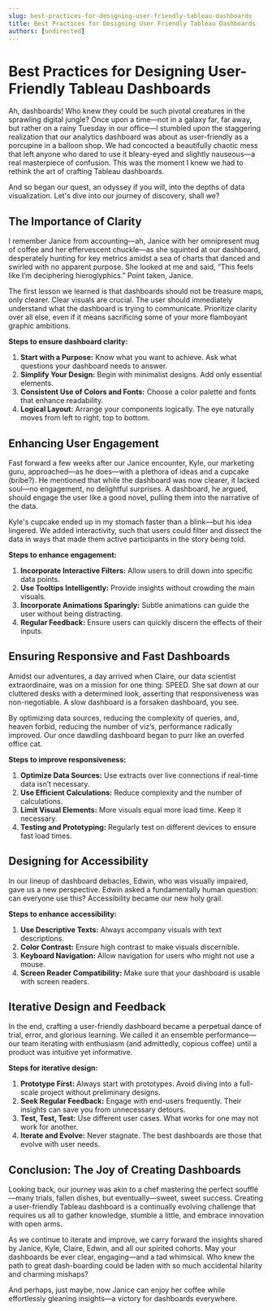 ```yaml
---
slug: best-practices-for-designing-user-friendly-tableau-dashboards
title: Best Practices for Designing User Friendly Tableau Dashboards
authors: [undirected]
---
```



# Best Practices for Designing User-Friendly Tableau Dashboards

Ah, dashboards! Who knew they could be such pivotal creatures in the sprawling digital jungle? Once upon a time—not in a galaxy far, far away, but rather on a rainy Tuesday in our office—I stumbled upon the staggering realization that our analytics dashboard was about as user-friendly as a porcupine in a balloon shop. We had concocted a beautifully chaotic mess that left anyone who dared to use it bleary-eyed and slightly nauseous—a real masterpiece of confusion. This was the moment I knew we had to rethink the art of crafting Tableau dashboards.

And so began our quest, an odyssey if you will, into the depths of data visualization. Let's dive into our journey of discovery, shall we?

## The Importance of Clarity

I remember Janice from accounting—ah, Janice with her omnipresent mug of coffee and her effervescent chuckle—as she squinted at our dashboard, desperately hunting for key metrics amidst a sea of charts that danced and swirled with no apparent purpose. She looked at me and said, “This feels like I’m deciphering hieroglyphics.” Point taken, Janice.

The first lesson we learned is that dashboards should not be treasure maps, only clearer. Clear visuals are crucial. The user should immediately understand what the dashboard is trying to communicate. Prioritize clarity over all else, even if it means sacrificing some of your more flamboyant graphic ambitions. 

**Steps to ensure dashboard clarity:**

1. **Start with a Purpose:** Know what you want to achieve. Ask what questions your dashboard needs to answer.
2. **Simplify Your Design:** Begin with minimalist designs. Add only essential elements.
3. **Consistent Use of Colors and Fonts:** Choose a color palette and fonts that enhance readability.
4. **Logical Layout:** Arrange your components logically. The eye naturally moves from left to right, top to bottom.

## Enhancing User Engagement

Fast forward a few weeks after our Janice encounter, Kyle, our marketing guru, approached—as he does—with a plethora of ideas and a cupcake (bribe?). He mentioned that while the dashboard was now clearer, it lacked soul—no engagement, no delightful surprises. A dashboard, he argued, should engage the user like a good novel, pulling them into the narrative of the data.

Kyle's cupcake ended up in my stomach faster than a blink—but his idea lingered. We added interactivity, such that users could filter and dissect the data in ways that made them active participants in the story being told.

**Steps to enhance engagement:**

1. **Incorporate Interactive Filters:** Allow users to drill down into specific data points.
2. **Use Tooltips Intelligently:** Provide insights without crowding the main visuals.
3. **Incorporate Animations Sparingly:** Subtle animations can guide the user without being distracting.
4. **Regular Feedback:** Ensure users can quickly discern the effects of their inputs.

## Ensuring Responsive and Fast Dashboards

Amidst our adventures, a day arrived when Claire, our data scientist extraordinaire, was on a mission for one thing: SPEED. She sat down at our cluttered desks with a determined look, asserting that responsiveness was non-negotiable. A slow dashboard is a forsaken dashboard, you see.

By optimizing data sources, reducing the complexity of queries, and, heaven forbid, reducing the number of viz’s, performance radically improved. Our once dawdling dashboard began to purr like an overfed office cat.

**Steps to improve responsiveness:**

1. **Optimize Data Sources:** Use extracts over live connections if real-time data isn’t necessary.
2. **Use Efficient Calculations:** Reduce complexity and the number of calculations.
3. **Limit Visual Elements:** More visuals equal more load time. Keep it necessary.
4. **Testing and Prototyping:** Regularly test on different devices to ensure fast load times.

## Designing for Accessibility

In our lineup of dashboard debacles, Edwin, who was visually impaired, gave us a new perspective. Edwin asked a fundamentally human question: can everyone use this? Accessibility became our new holy grail.

**Steps to enhance accessibility:**

1. **Use Descriptive Texts:** Always accompany visuals with text descriptions.
2. **Color Contrast:** Ensure high contrast to make visuals discernible.
3. **Keyboard Navigation:** Allow navigation for users who might not use a mouse.
4. **Screen Reader Compatibility:** Make sure that your dashboard is usable with screen readers.

## Iterative Design and Feedback

In the end, crafting a user-friendly dashboard became a perpetual dance of trial, error, and glorious learning. We called it an ensemble performance—our team iterating with enthusiasm (and admittedly, copious coffee) until a product was intuitive yet informative.

**Steps for iterative design:**

1. **Prototype First:** Always start with prototypes. Avoid diving into a full-scale project without preliminary designs.
2. **Seek Regular Feedback:** Engage with end-users frequently. Their insights can save you from unnecessary detours.
3. **Test, Test, Test:** Use different user cases. What works for one may not work for another.
4. **Iterate and Evolve:** Never stagnate. The best dashboards are those that evolve with user needs.

## Conclusion: The Joy of Creating Dashboards

Looking back, our journey was akin to a chef mastering the perfect soufflé—many trials, fallen dishes, but eventually—sweet, sweet success. Creating a user-friendly Tableau dashboard is a continually evolving challenge that requires us all to gather knowledge, stumble a little, and embrace innovation with open arms.

As we continue to iterate and improve, we carry forward the insights shared by Janice, Kyle, Claire, Edwin, and all our spirited cohorts. May your dashboards be ever clear, engaging—and a tad whimsical. Who knew the path to great dash-boarding could be laden with so much accidental hilarity and charming mishaps?

And perhaps, just maybe, now Janice can enjoy her coffee while effortlessly gleaning insights—a victory for dashboards everywhere.